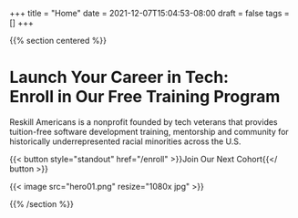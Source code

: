+++
title = "Home"
date = 2021-12-07T15:04:53-08:00
draft = false
tags = []
+++

{{% section centered %}}

# Launch Your Career in Tech:<br>Enroll in Our Free Training Program

Reskill Americans is a nonprofit founded by tech veterans that provides
tuition-free software development training, mentorship and community for
historically underrepresented racial minorities across the U.S.

{{< button style="standout" href="/enroll" >}}Join Our Next Cohort{{</ button >}}

{{< image src="hero01.png" resize="1080x jpg" >}}

{{% /section %}}
